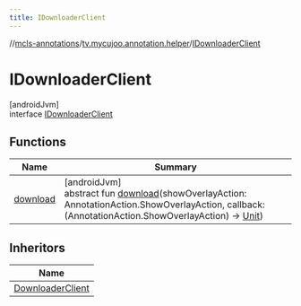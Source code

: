 ```yaml
---
title: IDownloaderClient
---
```

//[mcls-annotations](../../../index.html)/[tv.mycujoo.annotation.helper](../index.html)/[IDownloaderClient](index.html)



# IDownloaderClient



[androidJvm]\
interface [IDownloaderClient](index.html)



## Functions


| Name | Summary |
|---|---|
| [download](download.html) | [androidJvm]<br>abstract fun [download](download.html)(showOverlayAction: AnnotationAction.ShowOverlayAction, callback: (AnnotationAction.ShowOverlayAction) -&gt; [Unit](https://kotlinlang.org/api/latest/jvm/stdlib/kotlin/-unit/index.html)) |


## Inheritors


| Name |
|---|
| [DownloaderClient](../-downloader-client/index.html) |

